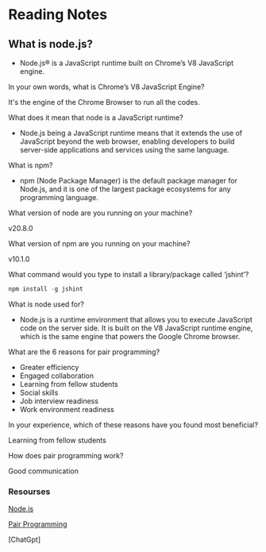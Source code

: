 # Reading Notes

## What is node.js?

* Node.js® is a JavaScript runtime built on Chrome’s V8 JavaScript engine.

In your own words, what is Chrome’s V8 JavaScript Engine?

It's the engine of the Chrome Browser to run all the codes.

What does it mean that node is a JavaScript runtime?

* Node.js being a JavaScript runtime means that it extends the use of JavaScript beyond the web browser, enabling developers to build server-side applications and services using the same language.

What is npm?

* npm (Node Package Manager) is the default package manager for Node.js, and it is one of the largest package ecosystems for any programming language.

What version of node are you running on your machine?

v20.8.0

What version of npm are you running on your machine?

v10.1.0

What command would you type to install a library/package called ‘jshint’?

```javascript
npm install -g jshint
```

What is node used for?

* Node.js is a runtime environment that allows you to execute JavaScript code on the server side. It is built on the V8 JavaScript runtime engine, which is the same engine that powers the Google Chrome browser.

What are the 6 reasons for pair programming?

* Greater efficiency
* Engaged collaboration
* Learning from fellow students
* Social skills
* Job interview readiness
* Work environment readiness

In your experience, which of these reasons have you found most beneficial?

Learning from fellow students

How does pair programming work?

Good communication

### Resourses

[Node.js](https://www.sitepoint.com/an-introduction-to-node-js/)

[Pair Programming](https://www.codefellows.org/blog/6-reasons-for-pair-programming/)

[ChatGpt]
